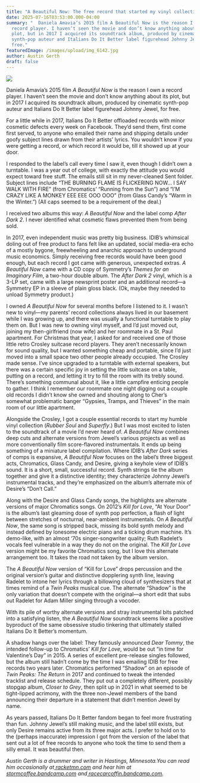 ```yaml
---
title: "A Beautiful Now: The free record that started my vinyl collection"
date: 2025-07-16T03:53:00.000-04:00
summary: "  Daniela Amavia’s 2015 film A Beautiful Now is the reason I own a
  record player. I haven’t seen the movie and don’t know anything about its
  plot, but in 2017 I acquired its soundtrack album, produced by cinematic
  synth-pop auteur and Italians Do It Better label figurehead Johnny Jewel, for
  free."
featuredImage: /images/upload/img_6142.jpg
author: Austin Gerth
draft: false
---
```

![](/images/upload/img_6142.jpg)

Daniela Amavia’s 2015 film *A Beautiful Now* is the reason I own a record player. I haven’t seen the movie and don’t know anything about its plot, but in 2017 I acquired its soundtrack album, produced by cinematic synth-pop auteur and Italians Do It Better label figurehead Johnny Jewel, for free.

For a little while in 2017, Italians Do It Better offloaded records with minor cosmetic defects every week on Facebook. They’d send them, first come first served, to anyone who emailed their name and shipping details under goofy subject lines drawn from their artists’ lyrics. You wouldn’t know if you were getting a record, or which record it would be, till it showed up at your door.

I responded to the label’s call every time I saw it, even though I didn’t own a turntable. I was a year out of college, with exactly the attitude you would expect toward free stuff. The emails still sit in my never-cleaned Sent folder. Subject lines include “THE BURNING FLAME IS FLICKERING NOW… I SAY WALK WITH FIRE” (from Chromatics’ “Running from the Sun”) and “I’M CRAZY LIKE A MONKEY EEE EEE OOO OOO” (from Glass Candy’s “Warm in the Winter.”) (All caps seemed to be a requirement of the deal.)

I received two albums this way: *A Beautiful Now* and the label comp *After Dark 2*. I never identified what cosmetic flaws prevented them from being sold.

In 2017, even independent music was pretty big business. IDIB’s whimsical doling out of free product to fans felt like an updated, social media-era echo of a mostly bygone, freewheeling and anarchic approach to underground music economics. Simply receiving free records would have been good enough, but each record I got came with generous, unexpected extras. *A Beautiful Now* came with a CD copy of Symmetry’s *Themes for an Imaginary Film*, a two-hour double album. The *After Dark 2* vinyl, which is a 3-LP set, came with a large newsprint poster and an additional record—a Symmetry EP in a sleeve of plain gloss black. (Ok, maybe they needed to unload Symmetry product.)

I owned *A Beautiful Now* for several months before I listened to it. I wasn’t new to vinyl—my parents’ record collections always lived in our basement while I was growing up, and there was usually a functional turntable to play them on. But I was new to owning vinyl myself, and I’d just moved out, joining my then-girlfriend (now wife) and her roommate in a St. Paul apartment. For Christmas that year, I asked for and received one of those little retro Crosley suitcase record players. They aren’t necessarily known for sound quality, but I wanted something cheap and portable, since I’d just moved into a small space two other people already occupied. The Crosley made sense. I’ve since upgraded to a turntable with external speakers, but there was a certain specific joy in setting the little suitcase on a table, putting on a record, and letting it try to fill the room with its trebly sound. There’s something communal about it, like a little campfire enticing people to gather. I think I remember our roommate one night digging out a couple old records I didn’t know she owned and shouting along to Cher’s somewhat problematic banger “Gypsies, Tramps, and Thieves” in the main room of our little apartment.

Alongside the Crosley, I got a couple essential records to start my humble vinyl collection (*Rubber Soul* and *Superfly*.) But I was most excited to listen to the soundtrack of a movie I’d never heard of. *A Beautiful Now* combines deep cuts and alternate versions from Jewel’s various projects as well as more conventionally film score-flavored instrumentals. It ends up being something of a miniature label compilation. Where IDIB’s *After Dark* series of comps is expansive, *A Beautiful Now* focuses on the label’s three biggest acts, Chromatics, Glass Candy, and Desire, giving a keyhole view of IDIB’s sound. It is a short, small, successful record. Synth strings tie the album together and give it a distinctive identity; they characterize Johnny Jewel’s instrumental tracks, and they’re emphasized on the album’s alternate mix of Desire’s “Don’t Call.”

Along with the Desire and Glass Candy songs, the highlights are alternate versions of major Chromatics songs. On 2012’s *Kill for Love*, “At Your Door” is the album’s last gleaming dose of synth pop perfection, a flash of light between stretches of nocturnal, near-ambient instrumentals. On *A Beautiful Now*, the same song is stripped back, missing its bold synth melody and instead defined by lonesome electric piano and a ticking drum machine. It’s demo-like, with an almost ‘70s singer-songwriter quality; Ruth Radelet’s vocals feel vulnerable in a way they do not on the original. The *Kill for Love* version might be my favorite Chromatics song, but I love this alternate arrangement too. It takes the road not taken by the album version.

The *A Beautiful Now* version of “Kill for Love” drops percussion and the original version’s guitar and distinctive dopplering synth line, leaving Radelet to intone her lyrics through a billowing cloud of synthesizers that at times remind of a *Twin Peaks* musical cue. The alternate “Shadow” is the only variation that doesn’t compete with the original—a short edit that subs out Radelet for Adam Miller singing through a vocoder.

With its pile of worthy alternate versions and stray instrumental bits patched into a satisfying listen, the *A Beautiful Now* soundtrack seems like a positive byproduct of the same obsessive studio tinkering that ultimately stalled Italians Do It Better’s momentum.

A shadow hangs over the label: They famously announced *Dear Tommy*, the intended follow-up to Chromatics’ *Kill for Love*, would be out “in time for Valentine’s Day” in 2015. A series of excellent pre-release singles followed, but the album still hadn’t come by the time I was emailing IDIB for free records two years later. Chromatics performed “Shadow” on an episode of *Twin Peaks: The Return* in 2017 and continued to tweak the intended tracklist and release schedule. They put out a completely different, possibly stopgap album, *Closer to Grey*, then split up in 2021 in what seemed to be tight-lipped acrimony, with the three non-Jewel members of the band announcing their departure in a statement that didn’t mention Jewel by name.

As years passed, Italians Do It Better fandom began to feel more frustrating than fun. Johnny Jewel’s still making music, and the label still exists, but only Desire remains active from its three major acts. I prefer to hold on to the (perhaps inaccurate) impression I got from the version of the label that sent out a lot of free records to anyone who took the time to send them a silly email. It was beautiful then.

*Austin Gerth is a drummer and writer in Hastings, Minnesota.You can read him occasionally at[ racketmn.com](http://racketmn.com) and hear him at[ stormcoffee.bandcamp.com](http://stormcoffee.bandcamp.com) and[ racecarcoffin.bandcamp.com](http://racecarcoffin.bandcamp.com).*

